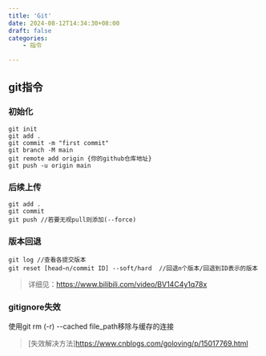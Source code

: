 ```yaml
---
title: 'Git'
date: 2024-08-12T14:34:30+08:00
draft: false
categories:
    - 指令

---
```



## git指令

### 初始化
    git init  
    git add .  
    git commit -m "first commit"  
    git branch -M main  
    git remote add origin {你的github仓库地址}  
    git push -u origin main

### 后续上传
    git add .  
    git commit  
    git push //若要无视pull则添加(--force)

### 版本回退
    git log //查看各提交版本  
    git reset [head~n/commit ID] --soft/hard  //回退n个版本/回退到ID表示的版本  
>详细见：<https://www.bilibili.com/video/BV14C4y1q78x>

### gitignore失效
使用git rm (-r) --cached file_path移除与缓存的连接
>[失效解决方法]<https://www.cnblogs.com/goloving/p/15017769.html>